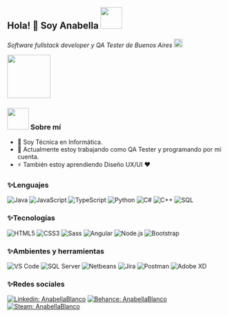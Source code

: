 <h2> Hola! 👋 Soy Anabella <img src="https://media.giphy.com/media/VgCDAzcKvsR6OM0uWg/giphy.gif" width="50"></h2>
<p><em> Software fullstack developer y QA Tester de Buenos Aires </em><img src="https://upload.wikimedia.org/wikipedia/commons/0/02/AR-Argentina-Flag-icon.png" width=20></p>

<img src="https://c.tenor.com/BT6SV4XT52AAAAAM/me-it.gif" width="100">

### <img src="https://media.giphy.com/media/mGcNjsfWAjY5AEZNw6/giphy.gif" width="50"> Sobre mí
- 🚀 Soy Técnica en Informática.
- 🌱 Actualmente estoy trabajando como QA Tester y programando por mi cuenta.
- ⚡ También estoy aprendiendo Diseño UX/UI ❤

### ✨Lenguajes

![Java](https://img.shields.io/badge/-Java-000?&logo=Java&logoColor=007396)
![JavaScript](https://img.shields.io/badge/-JavaScript-000?&logo=JavaScript)
![TypeScript](https://img.shields.io/badge/-TypeScript-000?&logo=TypeScript)
![Python](https://img.shields.io/badge/-Python-000?&logo=Python)
![C#](https://img.shields.io/badge/-C%23-000?logo=dotnet&logoColor=512BD4)
![C++](https://img.shields.io/badge/-C++-000?&logo=c%2b%2b&logoColor=00599C)
![SQL](https://img.shields.io/badge/-SQL-000?&logo=MySQL)

### ✨Tecnologías
![HTML5](https://img.shields.io/badge/-HTML5-000?&logo=html5&logoColor=E34F26)
![CSS3](https://img.shields.io/badge/-CSS3-000?&logo=css3&logoColor=1572B6)
![Sass](https://img.shields.io/badge/-Sass-000?&logo=sass&logoColor=CC6699)
![Angular](https://img.shields.io/badge/-Angular-000?&logo=angular&logoColor=DD0031)
![Node.js](https://img.shields.io/badge/-Node.js-000?&logo=node.js)
![Bootstrap](https://img.shields.io/badge/-Bootstrap-000?&logo=bootstrap&logoColor=7952B3)

### ✨Ambientes y herramientas
![VS Code](https://img.shields.io/badge/-VS%20Code-000?&logo=visualstudiocode&logoColor=007ACC)
![SQL Server](https://img.shields.io/badge/-SQL%20Server-000?&logo=microsoftsqlserver&logoColor=CC2927)
![Netbeans](https://img.shields.io/badge/-Netbeans-000?&logo=apachenetbeanside&logoColor=1B6AC6)
![Jira](https://img.shields.io/badge/-Jira-000?&logo=jira&logoColor=0052CC)
![Postman](https://img.shields.io/badge/-Postman-000?&logo=postman&logoColor=FF6C37)
![Adobe XD](https://img.shields.io/badge/-Adobe%20XD-000?&logo=adobexd&logoColor=FF61F6)

### ✨Redes sociales
[![Linkedin: AnabellaBlanco](https://img.shields.io/badge/-Anabella%20Blanco-blue?style=flat-square&logo=Linkedin&logoColor=white&link=https://www.linkedin.com/in/anabella-estrella-blanco/)](https://www.linkedin.com/in/anabella-estrella-blanco/)
[![Behance: AnabellaBlanco](https://img.shields.io/badge/-Anabella%20Blanco-1769FF?style=flat-square&logo=Behance&logoColor=white&link=https://www.behance.net/anabellaestrella/)](https://www.behance.net/anabellaestrella/)
[![Steam: AnabellaBlanco](https://img.shields.io/badge/-AnabellaEstrella-000000?style=flat-square&logo=Steam&logoColor=white&link=https://steamcommunity.com/id/AnabellaEstrella/)](https://steamcommunity.com/id/AnabellaEstrella/)
